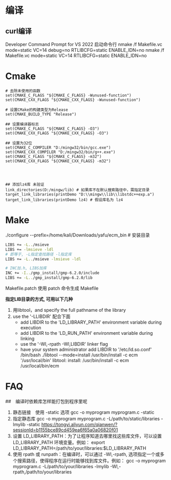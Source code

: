 # 编译
## curl编译
Developer Command Prompt for VS 2022 启动命令行
nmake /f Makefile.vc mode=static VC=14 debug=no RTLIBCFG=static ENABLE_IDN=no
nmake /f Makefile.vc mode=static VC=14 RTLIBCFG=static ENABLE_IDN=no

# Cmake

```
# 去除未使用的函数
set(CMAKE_C_FLAGS "${CMAKE_C_FLAGS} -Wunused-function")
set(CMAKE_CXX_FLAGS "${CMAKE_CXX_FLAGS} -Wunused-function")

# 设置CMake的构建类型为Release
set(CMAKE_BUILD_TYPE "Release")

## 设置编译器标志
set(CMAKE_C_FLAGS "${CMAKE_C_FLAGS} -O3")
set(CMAKE_CXX_FLAGS "${CMAKE_CXX_FLAGS} -O3")

## 设置为32位
set(CMAKE_C_COMPILER "D:/mingw32/bin/gcc.exe")
set(CMAKE_CXX_COMPILER "D:/mingw32/bin/g++.exe")
set(CMAKE_C_FLAGS "${CMAKE_C_FLAGS} -m32")
set(CMAKE_CXX_FLAGS "${CMAKE_CXX_FLAGS} -m32")




## 添加lz4库 未验证
link_directories(D:/mingw/lib) # 如果库不在默认搜索路径中，需指定目录
target_link_libraries(printDemo "D:\\mingw\\lib\\libstdc++exp.a")
target_link_libraries(printDemo lz4) # 假设库名为 lz4
```

# Make
./configure --prefix=/home/kali/Downloads/yafu/ecm_bin # 安装目录

```sh
LIBS += -L../msieve
LIBS += -lmsieve -ldl
# 即等于, -L指定查找路径 -l指定库
LIBS += -L../msieve -lmsieve -ldl

# INC加.h, LIBS加库
INC += -I../gmp_install/gmp-6.2.0/include
LIBS += -L../gmp_install/gmp-6.2.0/lib

```
Makefile.patch 使用 patch 命令生成 Makefile

**指定LIB目录的方式, 可用以下几种**

1. 用libtool，and specify the full pathname of the library
2. use the '-LLIBDIR' 配合下面
   - add LIBDIR to the 'LD_LIBRARY_PATH' environment variable
     during execution
   - add LIBDIR to the 'LD_RUN_PATH' environment variable
     during linking
   - use the '-Wl,-rpath -Wl,LIBDIR' linker flag
   - have your system administrator add LIBDIR to '/etc/ld.so.conf'
   /bin/bash ./libtool   --mode=install /usr/bin/install -c ecm '/usr/local/bin' 
   libtool: install: /usr/bin/install -c ecm /usr/local/bin/ecm

# FAQ

##　编译时依赖库怎样能打包到程序里呢

1. 静态链接　使用 -static 选项
gcc -o myprogram myprogram.c -static
2.  指定静态库
gcc -o myprogram myprogram.c -L/path/to/static/libraries -lmylib -static
https://tongyi.aliyun.com/qianwen/?sessionId=b1155bce89cd459ea6f65a0a06820f01
3. 设置 LD_LIBRARY_PATH：为了让程序知道去哪里找这些库文件，可以设置 LD_LIBRARY_PATH 环境变量。例如：
export LD_LIBRARY_PATH=/path/to/your/libraries:$LD_LIBRARY_PATH
4. 使用 rpath 或 runpath：在编译时，可以通过 -Wl,-rpath, 选项指定一个或多个搜索路径，使得程序在运行时能够找到库文件。例如：
gcc -o myprogram myprogram.c -L/path/to/your/libraries -lmylib -Wl,-rpath,/path/to/your/libraries
